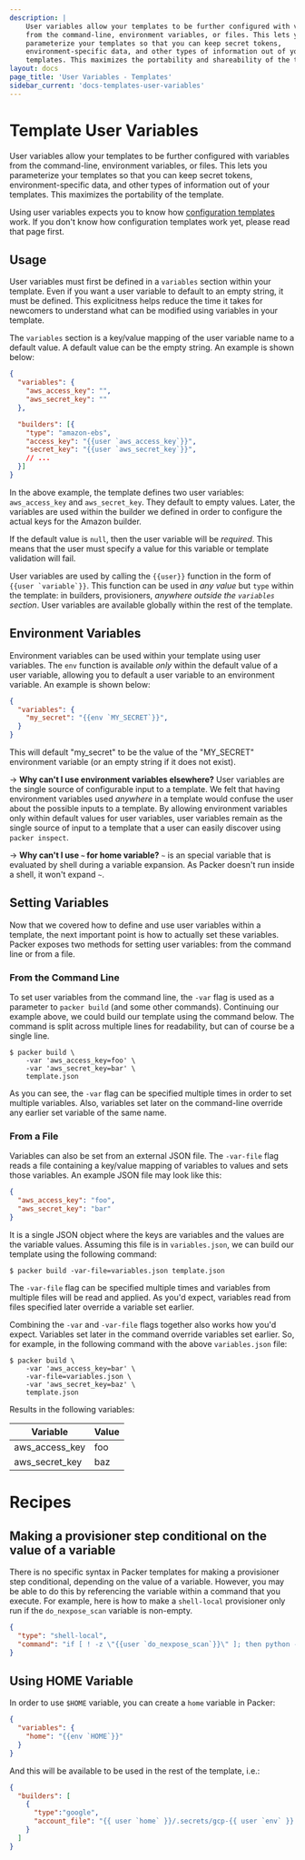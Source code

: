 ```yaml
---
description: |
    User variables allow your templates to be further configured with variables
    from the command-line, environment variables, or files. This lets you
    parameterize your templates so that you can keep secret tokens,
    environment-specific data, and other types of information out of your
    templates. This maximizes the portability and shareability of the template.
layout: docs
page_title: 'User Variables - Templates'
sidebar_current: 'docs-templates-user-variables'
---
```


# Template User Variables

User variables allow your templates to be further configured with variables from
the command-line, environment variables, or files. This lets you parameterize
your templates so that you can keep secret tokens, environment-specific data,
and other types of information out of your templates. This maximizes the
portability of the template.

Using user variables expects you to know how [configuration
templates](/docs/templates/engine.html) work. If you don't know
how configuration templates work yet, please read that page first.

## Usage

User variables must first be defined in a `variables` section within
your template. Even if you want a user variable to default to an empty
string, it must be defined. This explicitness helps reduce the time it
takes for newcomers to understand what can be modified using variables
in your template.

The `variables` section is a key/value mapping of the user variable name
to a default value. A default value can be the empty string. An example
is shown below:

``` json
{
  "variables": {
    "aws_access_key": "",
    "aws_secret_key": ""
  },

  "builders": [{
    "type": "amazon-ebs",
    "access_key": "{{user `aws_access_key`}}",
    "secret_key": "{{user `aws_secret_key`}}",
    // ...
  }]
}
```

In the above example, the template defines two user variables:
`aws_access_key` and `aws_secret_key`. They default to empty values.
Later, the variables are used within the builder we defined in order to
configure the actual keys for the Amazon builder.

If the default value is `null`, then the user variable will be
*required*. This means that the user must specify a value for this
variable or template validation will fail.

User variables are used by calling the `{{user}}` function in the form of
<code>{{user \`variable\`}}</code>. This function can be used in *any value*
but `type` within the template: in builders, provisioners, *anywhere outside
the `variables` section*. User variables are available globally within the rest
of the template.

## Environment Variables

Environment variables can be used within your template using user variables.
The `env` function is available *only* within the default value of a user
variable, allowing you to default a user variable to an environment variable.
An example is shown below:

``` json
{
  "variables": {
    "my_secret": "{{env `MY_SECRET`}}",
  }
}
```

This will default "my\_secret" to be the value of the "MY\_SECRET" environment
variable (or an empty string if it does not exist).

-&gt; **Why can't I use environment variables elsewhere?** User variables are
the single source of configurable input to a template. We felt that having
environment variables used *anywhere* in a template would confuse the user
about the possible inputs to a template. By allowing environment variables
only within default values for user variables, user variables remain as the
single source of input to a template that a user can easily discover using
`packer inspect`.

-&gt; **Why can't I use `~` for home variable?** `~` is an special variable
that is evaluated by shell during a variable expansion. As Packer doesn't run
inside a shell, it won't expand `~`.

## Setting Variables

Now that we covered how to define and use user variables within a
template, the next important point is how to actually set these
variables. Packer exposes two methods for setting user variables: from
the command line or from a file.

### From the Command Line

To set user variables from the command line, the `-var` flag is used as
a parameter to `packer build` (and some other commands). Continuing our
example above, we could build our template using the command below. The
command is split across multiple lines for readability, but can of
course be a single line.

``` text
$ packer build \
    -var 'aws_access_key=foo' \
    -var 'aws_secret_key=bar' \
    template.json
```

As you can see, the `-var` flag can be specified multiple times in order to set
multiple variables. Also, variables set later on the command-line override
any earlier set variable of the same name.

### From a File

Variables can also be set from an external JSON file. The `-var-file` flag reads
a file containing a key/value mapping of variables to values and sets
those variables. An example JSON file may look like this:

``` json
{
  "aws_access_key": "foo",
  "aws_secret_key": "bar"
}
```

It is a single JSON object where the keys are variables and the values are the
variable values. Assuming this file is in `variables.json`, we can build our
template using the following command:

``` text
$ packer build -var-file=variables.json template.json
```

The `-var-file` flag can be specified multiple times and variables from multiple
files will be read and applied. As you'd expect, variables read from files
specified later override a variable set earlier.

Combining the `-var` and `-var-file` flags together also works how you'd
expect. Variables set later in the command override variables set
earlier. So, for example, in the following command with the above
`variables.json` file:

``` text
$ packer build \
    -var 'aws_access_key=bar' \
    -var-file=variables.json \
    -var 'aws_secret_key=baz' \
    template.json
```

Results in the following variables:

| Variable         | Value |
|------------------|-------|
| aws\_access\_key | foo   |
| aws\_secret\_key | baz   |

# Recipes

## Making a provisioner step conditional on the value of a variable

There is no specific syntax in Packer templates for making a provisioner
step conditional, depending on the value of a variable. However, you may
be able to do this by referencing the variable within a command that
you execute. For example, here is how to make a `shell-local`
provisioner only run if the `do_nexpose_scan` variable is non-empty.

``` json
{
  "type": "shell-local",
  "command": "if [ ! -z \"{{user `do_nexpose_scan`}}\" ]; then python -u trigger_nexpose_scan.py; fi"
}
```

## Using HOME Variable

In order to use `$HOME` variable, you can create a `home` variable in Packer:

``` json
{
  "variables": {
    "home": "{{env `HOME`}}"
  }
}
```

And this will be available to be used in the rest of the template, i.e.:

``` json
{
  "builders": [
    {
      "type":"google",
      "account_file": "{{ user `home` }}/.secrets/gcp-{{ user `env` }}.json"
    }
  ]
}
```
